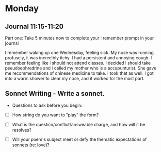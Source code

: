 # Monday 

## Journal 11:15-11:20
Part one: Take 5 minutes now to complete your I remember prompt in your journal 

I remember waking up one Wednesday, feeling sick. My nose was running profusely, it was incredibly itchy. I had a persistent and annoying cough. 
I remember feeling like I should not attend classes. I decided I should take pseudoephredrine and I called my mother who is a accupunturist. She gave me recommendations of chinese medicine to take. I took that as well. I got into a warm shower to clear my nose, and it worked for the most part. 


## Sonnet Writing - Write a sonnet.  
- Questions to ask before you begin:
- [ ] How string do you want to "play" the form?
- [ ] What is the question/conflict/answeable charge, and how will it be resolves? 
- [ ] Will your poem's subject meet or defy the thematic expectations of sonnets (re: love)?


